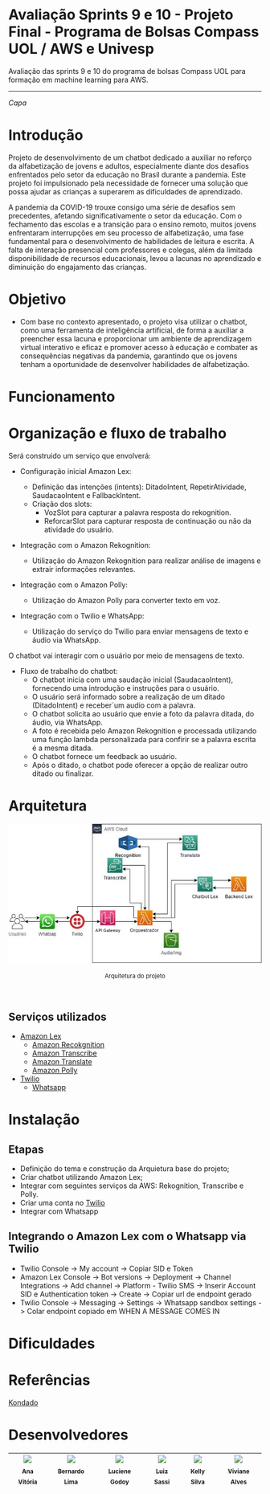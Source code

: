 <!--<div>
  <img src="asset\Bot.png" style="box-shadow: 0px 2px 5px rgba(0, 0, 0, 0.3); width: 100px; height: 100px;">
</div> -->
# Avaliação Sprints 9 e 10 - Projeto Final - Programa de Bolsas Compass UOL / AWS e Univesp

Avaliação das sprints 9 e 10 do programa de bolsas Compass UOL para formação em machine learning para AWS.

---
*Capa*

# Introdução

Projeto de desenvolvimento de um chatbot dedicado a auxiliar no reforço da alfabetização de jovens e adultos, especialmente diante dos desafios enfrentados pelo setor da educação no Brasil durante a pandemia. Este projeto foi impulsionado pela necessidade de fornecer uma solução que possa ajudar as crianças a superarem as dificuldades de aprendizado.

A pandemia da COVID-19 trouxe consigo uma série de desafios sem precedentes, afetando significativamente o setor da educação. Com o fechamento das escolas e a transição para o ensino remoto, muitos jovens enfrentaram interrupções em seu processo de alfabetização, uma fase fundamental para o desenvolvimento de habilidades de leitura e escrita. A falta de interação presencial com professores e colegas, além da limitada disponibilidade de recursos educacionais, levou a lacunas no aprendizado e diminuição do engajamento das crianças.


# Objetivo 

- Com base no contexto apresentado, o projeto visa utilizar o chatbot, como uma ferramenta de inteligência artificial, de forma a auxiliar a preencher essa lacuna e proporcionar um ambiente de aprendizagem virtual interativo e eficaz e promover acesso à educação e combater as consequências negativas da pandemia, garantindo que os jovens tenham a oportunidade de desenvolver habilidades de alfabetização.


# Funcionamento 

# Organização e fluxo de trabalho 
Será construido um serviço que envolverá:
* Configuração inicial Amazon Lex:
    - Definição das intenções (intents): DitadoIntent, 	RepetirAtividade, SaudacaoIntent e FallbackIntent.
    - Criação dos slots: 
        - VozSlot para capturar a palavra resposta do rekognition.
        - ReforcarSlot para capturar resposta de continuação ou não da atividade do usuário.
      
* Integração com o Amazon Rekognition:
    - Utilização do Amazon Rekognition para realizar análise de imagens e extrair informações relevantes.

* Integração com o Amazon Polly:
    - Utilização do Amazon Polly para converter texto em voz.

* Integração com o Twilio e WhatsApp:
    - Utilização do serviço do Twilio para enviar mensagens de texto e áudio via WhatsApp.

O chatbot vai interagir com o usuário por meio de mensagens de texto.

* Fluxo de trabalho do chatbot:
    - O chatbot inicia com uma saudação inicial (SaudacaoIntent), fornecendo uma introdução e instruções para o usuário.
    - O usuário será informado sobre a realização de um ditado (DitadoIntent) e receber´um audio com a palavra.
    - O chatbot solicita ao usuário que envie a foto da palavra ditada, do áudio, via WhatsApp.
    - A foto é recebida pelo Amazon Rekognition e processada utilizando uma função lambda personalizada para confirir se a palavra escrita é a mesma ditada.
    - O chatbot fornece um feedback ao usuário.
    - Após o ditado, o chatbot pode oferecer a opção de realizar outro ditado ou finalizar.

# Arquitetura 

<div align="center">
  <img src="asset/arquitetura-atual.jpg">
  <sub>
    <p>Arquitetura do projeto</p><br>
  </sub>
</div>


## Serviços utilizados

- [Amazon Lex](https://docs.aws.amazon.com/lexv2/latest/dg/what-is.html)
    * [Amazon Recokgnition](https://docs.aws.amazon.com/rekognition/latest/dg/what-is.html) 
    * [Amazon Transcribe](https://docs.aws.amazon.com/transcribe/latest/dg/what-is.html)
    * [Amazon Translate](https://docs.aws.amazon.com/translate/latest/dg/what-is.html)
    * [Amazon Polly](https://docs.aws.amazon.com/polly/latest/dg/what-is.html)
- [Twilio](https://www.twilio.com/pt-br/docs)
    * [Whatsapp](https://business.whatsapp.com/developers/developer-hub)

# Instalação

## Etapas

- Definição do tema e construção da Arquietura base do projeto;
- Criar chatbot utilizando Amazon Lex;
- Integrar com seguintes serviços da AWS: Rekognition, Transcribe e Polly.
- Criar uma conta no [Twilio](https://www.twilio.com/)
- Integrar com Whatsapp

## Integrando o Amazon Lex com o Whatsapp via Twilio

- Twilio Console -> My account -> Copiar SID e Token
- Amazon Lex Console -> Bot versions -> Deployment -> Channel Integrations -> Add channel -> Platform - Twilio SMS -> Inserir Account SID e Authentication token -> Create -> Copiar url de endpoint gerado
- Twilio Console -> Messaging -> Settings -> Whatsapp sandbox settings -> Colar endpoint copiado em WHEN A MESSAGE COMES IN

# Dificuldades 

# Referências 

[Kondado](https://kondado.com.br/blog/wiki/2020/11/03/adicionando-o-s3-como-destino-na-plataforma-da-kondado/)

# Desenvolvedores 

[<img src="https://avatars.githubusercontent.com/u/97908745?v=4" width=115><br><sub>Ana Vitória</sub>](https://github.com/anaVitoriaLouro) | [<img src="https://avatars.githubusercontent.com/u/81330043?v=4" width=115><br><sub>Bernardo Lima</sub>](https://github.com/belima93) | [<img src="https://avatars.githubusercontent.com/u/87142990?v=4" width=115><br><sub>Luciene Godoy</sub>](https://github.com/LucieneGodoy) | [<img src="https://avatars.githubusercontent.com/u/72028902?v=4" width=115><br><sub>Luiz Sassi</sub>](https://github.com/luizrsassi) | [<img src="https://avatars.githubusercontent.com/u/88354075?v=4" width=115><br><sub>Kelly Silva</sub>](https://github.com/KellyPLSilva) | [<img src="https://avatars.githubusercontent.com/u/117780664?v=4" width=115><br><sub>Viviane Alves</sub>](https://github.com/Vivianes86)|
| :---: | :---: | :---: | :---: | :---: | :---: | 








